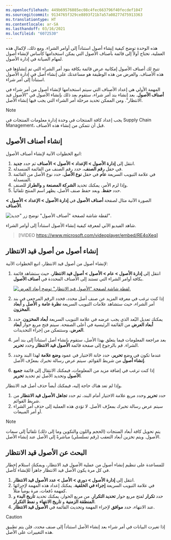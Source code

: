```yaml
---
ms.openlocfilehash: 449b69576085ec08c4fec663796f40fecdef1047
ms.sourcegitcommit: 9134765f329ce8893f21b7a57a08277d75913363
ms.translationtype: HT
ms.contentlocale: ar-SA
ms.lasthandoff: 03/16/2021
ms.locfileid: "6072530"
---
```

هذه الوحدة توضح كيفية إنشاء أصول استناداً إلى أوامر الشراء. ومع ذلك، لإكمال هذه العملية، تحتاج أولاً إلى قائمة بأصناف الأصول التي يمكن استخدامها كأساس لإنشاء أصول لمهام الصيانة في إدارة الأصول. 

تتيح لك أصناف الأصول إمكانية عرض قائمة بكافة بنود أمر الشراء التي تم إنشاؤها في هذه الأصناف. والغرض من هذه الوظيفة هو مساعدتك على إنشاء أصل في إدارة الأصول استناداً إلى أمر شراء.

المهمة الأولي هي إعداد الأصناف التي سيتم استخدامها لإنشاء أصول من أمر شراء في **أصناف الأصول**. بعد إنشاء بند أمر شراء، ستقوم بعد ذلك بإنشاء الأصول في "الأصول قيد الانتظار". ومن الممكن تحديد مرحلة أمر الشراء التي يجب فيها إنشاء الأصل.

> [!NOTE]
> يجب إعداد كافة المنتجات في وحدة إدارة معلومات المنتجات في Supply Chain Management، قبل أن تتمكن من إنشاء هذه الأصناف.

## <a name="create-asset-items"></a>إنشاء أصناف الأصول
اتبع الخطوات الآتية لإنشاء أصناف الأصول:

1.  انتقل إلى **إدارة الأصول > الإعداد > الأصول > الأصناف** ثم حدد **جديد**.
2.  في حقل **رقم الصنف**، حدد رقم الصنف من القائمة المنسدلة. 
3.  في علامة التبويب السريعة **عام** في حقل **نوع الأصل**، حدد نوع الأصل من القائمة المنسدلة.
4.  وإذا لزم الأمر، يمكنك تحديد **الشركة المصنعة** و **والطراز** للصنف.
5.  حدد **حفظ**. وبعد حفظ صنف الأصل، يظهر اسم المنتج تلقائياً.

الصورة الآتية مثال لصفحة **أصناف الأصول** في **إدارة الأصول > الإعداد > الأصول > الأصناف**.

![لقطة شاشة لصفحة "أصناف الأصول" توضح زر "جديد".](../media/asset-items-ssm.png)
 

شاهد الفيديو الآتي لمعرفة كيفية إنشاء الأصول استناداً إلى أوامر الشراء.

 > [!VIDEO https://www.microsoft.com/videoplayer/embed/RE4oXeq]


## <a name="create-assets-from-pending-assets"></a>إنشاء أصول من أصول قيد الانتظار
لإنشاء أصول من أصول قيد الانتظار، اتبع الخطوات الآتية:

1.  انتقل إلى **إدارة الأصول > عام > الأصول > أصول قيد الانتظار**، حيث ستشاهد قائمة بكافة أوامر الشراء التي تستند إلى الأصناف المحددة في **أصناف الأصول**.

    [![لقطة شاشة لصفحة "الأصول قيد الانتظار" توضح أبعاد العرض.](../media/pending-assets-ssm.png)](../media/pending-assets-ssm.png#lightbox)

2.  إذا كنت ترغب في معرفة المزيد عن صنف أصل محدد، فحدد الرقم المرجعي في بند أمر الشراء، حيث ستشاهد علامات التبويب السريعة **نظرة عامة** و **الأصل** و **أبعاد المخزون**.
3.  يمكنك تعديل البُعد الذي يجب عرضه في علامة التبويب السريعة **أبعاد المخزون**. حدد **أبعاد العرض** من القائمة الرئيسية في أعلى الصفحة. سيتم فتح مربع حوار **أبعاد العرض**، وستتمكن من إجراء التحديدات. 
1. بعد مراجعة المعلومات فيما يتعلق بهذا الأصل، ستقوم بإنشاء أصل استناداً إلى بند أمر الشراء. قم بالرجوع إلى صفحة قائمة **الأصول قيد الانتظار** وحدد **تحرير**.
6.  عندما تكون في وضع **تحرير**، حدد خانة الاختيار في عمود **وضع علامة** لهذا البند وحدد **إنشاء أصول** من شريط القوائم. سيتم عرض رسالة تخبرك بمعرِّف الأصل.
7.  إذا كنت ترغب في إضافة مزيد من المعلومات، فيمكنك الانتقال إلى قائمة **جميع الأصول** وتحديد الأصل ثم تحديد **تحرير**.


وإذا لم تعد هناك حاجة إليه، فيمكنك أيضاً حذف أصل قيد الانتظار. 

1. حدد **تحرير** وحدد مربع علامة الاختيار أمام البند، ثم حدد **تجاهل الأصول قيد الانتظار** من شريط القوائم. 
1. سيتم عرض رسالة تخبرك بمعرِّف الأصل. لا تؤدي هذه العملية إلى حذف أمر الشراء أو أمر المبيعات.

> [!NOTE]
> يتم تحويل كافة أبعاد المنتجات (الحجم واللون والتكوين وما إلى ذلك) تلقائياً إلى سمات الأصول. ويتم تخزين أبعاد التعقب (رقم تسلسلي) مباشرةً إلى الأصل عند إنشاء الأصل.


## <a name="find-pending-assets"></a>البحث عن الأصول قيد الانتظار
للمساعدة على تنظيم إنشاء أصول من عملية الأصول قيد الانتظار، ويمكنك استلام إخطار في كل مرة يكون الأصل قيد الانتظار جاهزاً للإنشاء كأصل. 

1.  انتقل إلى **إدارة الأصول > دوري > الأصل > عدد الأصول قيد الانتظار**.
2.  في علامة التبويب السريعة **إجراء في الخلفية**، يمكنك إعداد هذه المهمة لإجرائها كمهمة دُفعات، مرة يومياً مثلاً. 
3.  حدد **تكرار** لفتح مربع حوار **تحديد التكرار**. من مربع الحوار، يمكنك تحديد **تاريخ البدء** و **المنطقة الزمنية** و **تاريخ الانتهاء** و **نمط التكرار**.
4.  عند الانتهاء، حدد **موافق** لإجراء المهمة وتحديث القائمة في **الأصول قيد الانتظار**.

> [!CAUTION]
> إذا تغيرت البيانات في أمر شراء بعد إنشاء الأصل استناداً إلى صنف محدد، فلن يتم تطبيق هذه التغييرات على الأصل.

